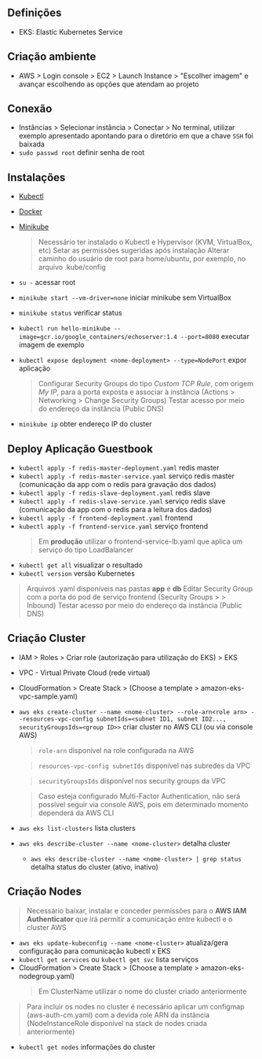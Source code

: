 ## Definições
- EKS: Elastic Kubernetes Service

## Criação ambiente
- AWS > Login console > EC2 > Launch Instance > "Escolher imagem" e avançar escolhendo as opções que atendam ao projeto

## Conexão
- Instâncias > Selecionar instância > Conectar > No terminal, utilizar exemplo apresentado apontando para o diretório em que a chave `SSH` foi baixada
- `sudo passwd root` definir senha de root

## Instalações
- [Kubectl](https://kubernetes.io/docs/tasks/tools/#kubectl)
- [Docker](https://www.docker.com/)
- [Minikube](https://kubernetes.io/docs/tasks/tools/#minikube)
    >Necessário ter instalado o Kubectl e Hypervisor (KVM, VirtualBox, etc)
    >Setar as permissões sugeridas após instalação
    >Alterar caminho do usuário de root para home/ubuntu, por exemplo, no arquivo .kube/config

- `su -` acessar root
- `minikube start --vm-driver=none` iniciar minikube sem VirtualBox
- `minikube status` verificar status
- `kubectl run hello-minikube --image=gcr.io/google_containers/echoserver:1.4 --port=8080` executar imagem de exemplo
- `kubectl expose deployment <nome-deployment> --type=NodePort` expor aplicação
    >Configurar Security Groups do tipo _Custom TCP Rule_, com origem _My IP_, para a porta exposta e associar à instância (Actions > Networking > Change Security Groups)
    >Testar acesso por meio do endereço da instância (Public DNS)
- `minikube ip` obter endereço IP do cluster

## Deploy Aplicação Guestbook
- `kubectl apply -f redis-master-deployment.yaml` redis master
- `kubectl apply -f redis-master-service.yaml` serviço redis master (comunicação da app com o redis para gravação dos dados)
- `kubectl apply -f redis-slave-deployment.yaml` redis slave
- `kubectl apply -f redis-slave-service.yaml` serviço redis slave (comunicação da app com o redis para a leitura dos dados)
- `kubectl apply -f frontend-deployment.yaml` frontend
- `kubectl apply -f frontend-service.yaml` serviço frontend
    >Em **produção** utilizar o frontend-service-lb.yaml que aplica um serviço do tipo LoadBalancer
- `kubectl get all` visualizar o resultado
- `kubectl version` versão Kubernetes

>Arquivos .yaml disponíveis nas pastas **app** e **db**
>Editar Security Group com a porta do pod de serviço frontend (Security Groups > <group-name> > Inbound)
>Testar acesso por meio do endereço da instância (Public DNS)

## Criação Cluster
- IAM > Roles > Criar role (autorização para utilização do EKS) > EKS
- VPC - Virtual Private Cloud (rede virtual)
- CloudFormation > Create Stack > (Choose a template > amazon-eks-vpc-sample.yaml)
- `aws eks create-cluster --name <nome-cluster> --role-arn<role arn> --resources-vpc-config subnetIds=<subnet ID1, subnet ID2..., securityGroupsIds=<group ID>>` criar cluster no AWS CLI (ou via console AWS)
    >`role-arn` disponível na role configurada na AWS

    >`resources-vpc-config subnetIds` disponível nas subredes da VPC

    >`securityGroupsIds` disponível nos security groups da VPC

    >Caso esteja configurado Multi-Factor Authentication, não será possível seguir via console AWS, pois em determinado momento dependerá da AWS CLI
- `aws eks list-clusters` lista clusters
- `aws eks describe-cluster --name <nome-cluster>` detalha cluster
    - `aws eks describe-cluster --name <nome-cluster> | grep status` detalha status do cluster (ativo, inativo)

## Criação Nodes
>Necessário baixar, instalar e conceder permissões para o **AWS IAM Authenticator** que irá permitir a comunicação entre kubectl e o cluster AWS

- `aws eks update-kubeconfig --name <nome-cluster>` atualiza/gera configuração para comunicação kubectl x EKS
- `kubectl get services` ou `kubectl get svc` lista serviços
- CloudFormation > Create Stack > (Choose a template > amazon-eks-nodegroup.yaml)
    >Em ClusterName utilizar o nome do cluster criado anteriormente    
>Para incluir os nodes no cluster é necessário aplicar um configmap (aws-auth-cm.yaml) com a devida role ARN da instância (NodeInstanceRole disponível na stack de nodes criada anteriormente)
- `kubectl get nodes` informações do cluster